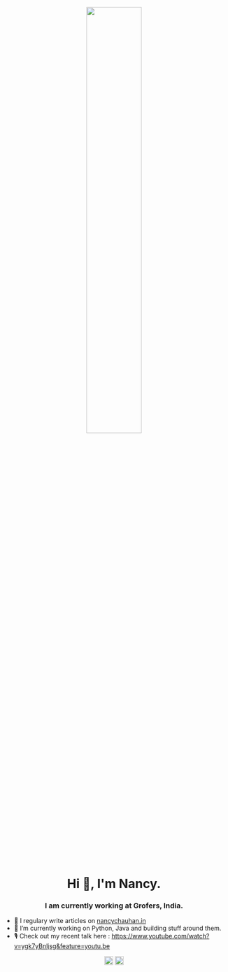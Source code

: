 <p align="center">
 <img 
      width="50%" 
      src="https://media.boingboing.net/wp-content/uploads/2019/01/giphy-3.gif" />
</p>


<h1 align="center">Hi 👋, I'm Nancy.</h1>
<h3 align="center"> I am currently working at Grofers, India.</h3>

- 📝 I regulary write articles on <a href="https://nancychauhan.in/" target="blank">nancychauhan.in</a>
- 🔭 I’m currently working on Python, Java and building stuff around them.
- 🎙️ Check out my recent talk here : https://www.youtube.com/watch?v=ygk7yBnljsg&feature=youtu.be 

<p align="center">
<a href="https://twitter.com/_nancychauhan" target="blank"><img align="center" src="https://cdn.jsdelivr.net/npm/simple-icons@3.0.1/icons/twitter.svg" alt="_nancychauhan" height="20" width="20" /></a>
<a href="https://linkedin.com/in/nancy-chauhan" target="blank"><img align="center" src="https://cdn.jsdelivr.net/npm/simple-icons@3.0.1/icons/linkedin.svg" alt="nancy-chauhan" height="20" width="20" /></a>
</p>
